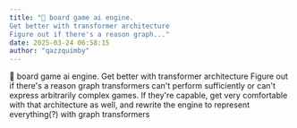 ```yaml
---
title: "💭 board game ai engine.
Get better with transformer architecture
Figure out if there's a reason graph..."
date: 2025-03-24 06:58:15
author: "qazzquimby"
---
```


💭 board game ai engine.
Get better with transformer architecture
Figure out if there's a reason graph transformers can't perform sufficiently or can't express arbitrarily complex games.
If they're capable, get very comfortable with that architecture as well, and rewrite the engine to represent everything(?) with graph transformers